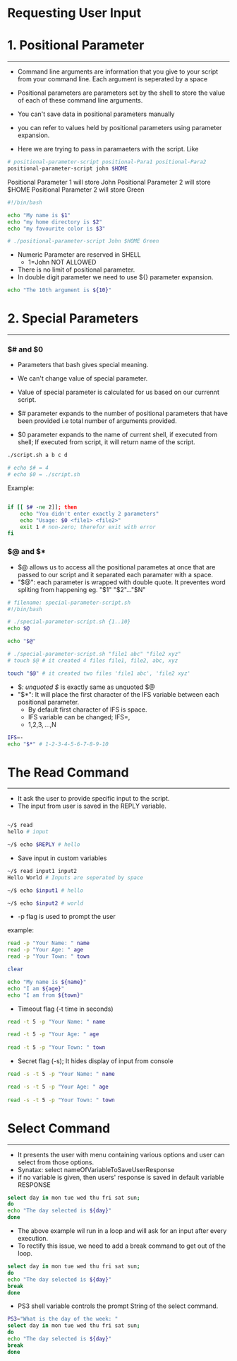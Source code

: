 # Requesting User Input

# 1. Positional Parameter
----
- Command line arguments are information that you give to your script from your command line. Each argument is seperated by a space
- Positional parameters are parameters set by the shell to store the value of each of these command line arguments.
- You can't save data in positional parameters manually
- you can refer to values held by positional parameters using parameter expansion.

- Here we are trying to pass in paramaeters with the script. Like 
```bash
# positional-parameter-script positional-Para1 positional-Para2
positional-parameter-script john $HOME
```
Positional Parameter 1 will store John
Positional Parameter 2 will store $HOME
Positional Parameter 2 will store Green 

```bash
#!/bin/bash

echo "My name is $1"
echo "my home directory is $2"
echo "my favourite color is $3"

# ./positional-parameter-script John $HOME Green
```
- Numeric Parameter are reserved in SHELL
  - 1=John NOT ALLOWED
- There is no limit of positional parameter.
- In double digit parameter we need to use ${} parameter expansion.
```bash
echo "The 10th argument is ${10}"
```


# 2. Special Parameters
----
### $# and $0

- Parameters that bash gives special meaning.
- We can't change value of special parameter.
- Value of special parameter is calculated for us based on our currennt script.

- $# parameter expands to the number of positional parameters that have been provided i.e total number of arguments provided.
- $0 parameter expands to the name of current shell, if executed from shell; If executed from script, it will return name of the script.

```bash
./script.sh a b c d

# echo $# = 4
# echo $0 = ./script.sh
```

Example:
```bash

if [[ $# -ne 2]]; then
    echo "You didn't enter exactly 2 parameters"
    echo "Usage: $0 <file1> <file2>"
    exit 1 # non-zero; therefor exit with error
fi

```

### $@ and $*

- $@ allows us to access all the positional parametes at once that are passed to our script and it separated each paramater with a space.
- "$@": each parameter is wrapped with double quote. It preventes word spliting from happening eg. "$1" "$2"..."$N"

```bash
# filename: special-parameter-script.sh
#!/bin/bash

# ./special-parameter-script.sh {1..10}
echo $@

echo "$@"

# ./special-parameter-script.sh "file1 abc" "file2 xyz"
# touch $@ # it created 4 files file1, file2, abc, xyz

touch "$@" # it created two files 'file1 abc', 'file2 xyz'
```

- $*: unquoted $* is exactly same as unquoted $@
- "$*": It will place the first character of the IFS variable between each positional parameter.
  - By default first character of IFS is space.
  - IFS variable can be changed; IFS=, 
  - $1,$2,$3,...,$N

```bash
IFS=-
echo "$*" # 1-2-3-4-5-6-7-8-9-10
```

# The Read Command
----

- It ask the user to provide specific input to the script.
- The input from user is saved in the REPLY variable.

```bash

~/$ read
hello # input

~/$ echo $REPLY # hello
```

- Save input in custom variables

```bash
~/$ read input1 input2
Hello World # Inputs are seperated by space

~/$ echo $input1 # hello

~/$ echo $input2 # world
```
- -p flag is used to prompt the user

example:

```bash
read -p "Your Name: " name
read -p "Your Age: " age 
read -p "Your Town: " town

clear

echo "My name is ${name}"
echo "I am ${age}"
echo "I am from ${town}"
```

- Timeout flag (-t time in seconds)

```bash
read -t 5 -p "Your Name: " name

read -t 5 -p "Your Age: " age
 
read -t 5 -p "Your Town: " town
```

- Secret flag (-s); It hides display of input from console

```bash
read -s -t 5 -p "Your Name: " name

read -s -t 5 -p "Your Age: " age
 
read -s -t 5 -p "Your Town: " town
```


# Select Command
----

- It presents the user with menu containing various options and user can select from those options.
- Synatax: select nameOfVariableToSaveUserResponse
- if no variable is given, then users' response is saved in default variable RESPONSE

```bash
select day in mon tue wed thu fri sat sun;
do
echo "The day selected is ${day}"
done 
```
- The above example wil run in a loop and will ask for an input after every execution.
- To rectify this issue, we need to add a break command to get out of the loop.

```bash
select day in mon tue wed thu fri sat sun;
do
echo "The day selected is ${day}"
break
done 
```

- PS3 shell variable controls the prompt String of the select command.

```bash
PS3="What is the day of the week: "
select day in mon tue wed thu fri sat sun;
do
echo "The day selected is ${day}"
break
done 
```